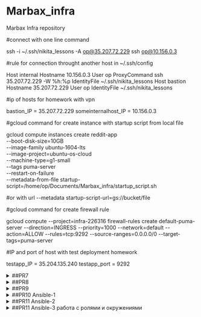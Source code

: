 # Marbax_infra

Marbax Infra repository

#connect with one line command

ssh -i ~/.ssh/nikita_lessons -A op@35.207.72.229 ssh op@10.156.0.3

#rule for connection throught another host in ~/.ssh/config

Host internal
	Hostname 10.156.0.3
	User op
	ProxyCommand ssh 35.207.72.229 -W %h:%p
	IdentityFile ~/.ssh/nikita_lessons
Host bastion
	Hostname 35.207.72.229
	User op
	IdentityFile ~/.ssh/nikita_lessons

#ip of hosts for homework with vpn

bastion_IP = 35.207.72.229
someinternalhost_IP = 10.156.0.3

#gcloud command for create instance with startup script from local file

gcloud compute instances create reddit-app\
  --boot-disk-size=10GB \
  --image-family ubuntu-1604-lts \
  --image-project=ubuntu-os-cloud \
  --machine-type=g1-small \
  --tags puma-server \
  --restart-on-failure \
  --metadata-from-file startup-script=/home/op/Documents/Marbax_infra/startup_script.sh 

#or with url --metadata startup-script-url=gs://bucket/file

#gcloud command for create firewall rule

gcloud compute --project=infra-226316 firewall-rules create default-puma-server --direction=INGRESS --priority=1000 --network=default --action=ALLOW --rules=tcp:9292 --source-ranges=0.0.0.0/0 --target-tags=puma-server

#IP and port of host with test deployment homework 

testapp_IP = 35.204.135.240
testapp_port = 9292

<details><summary>##PR7</summary><p>

created "fry" image and create "bake" image with additional tasks , aded puma.service which starts with machine and aded script to config-scripts which create instance from reddit-full image
</p></details>

<details><summary>##PR8</summary><p>

Добавление ключей для проекта ,для нескольких пользователей

resource "google_compute_project_metadata_item" "default" {
  key   = "ssh-keys"
  value = "op:${file(var.public_key_path)}appuser:${file(var.public_key_path)}appuser1:${file(var.public_key_path)}"
}
Все ключи перезаписываются, если в вебе добавлять какие то ключи , то при след terraform apply они будут удалены .
</p></details>

<details><summary>##PR9</summary><p>

В терраформе все красивенько раскидано по модулям . 
1. Введите в source_ranges не ваш IP адрес, примените
правило и проверьте отсутствие соединения к обоим
хостам по ssh. Проконтролируйте, как изменилось правило
файрвола в веб консоли.
-Соеденение отсутствовало.В веб консоли меняется фильтр в правеле фаерваола.

-* Созданы бакеты.Перенесены стейт файлы прода и стейджа в удаленные бакеты. При паральном применении конфигурации тераформ говорит что локнут стейт :
"Error: Error locking state: Error acquiring the state lock: writing "gs://marbax-infra-bucket2/stage/default.tflock" failed: googleapi: Error 412: Precondition Failed, conditionNotMet"

-** Gровиженеры для деплоя приложения и юнита не осилил ,ошибка : * module.app.google_compute_instance.app: interrupted - last error: dial tcp 35.234.90.228:22: i/o timeout.
</p></details>

<details><summary>##PR10 Ansible-1</summary><p>

Так как папка редит существует ,то плейбук не вносит никаких изменений , если ее удалить коммандой ansible app -m command -a 'rm -rf ~/reddit' , то применения плейбука вносит изменения .
Не совсем понял какой смысл в такнцах с бубном вокруг инвентори в формате джсона и скриптов .
</p></details>

<details><summary>##PR11 Ansible-2</summary><p>

Пробовал использовать плейбуки, хендлеры и шаблоны для конфигурации окружения и деплоя тестового приложения.
Исследованы разные подходы : 
- Использование одного плейбука с множеством сценариев и тэгов - неудобно нагроможденно ,нужно использовать много доп ключей и указывать хосты.
- Подход один плейбук, с множеством разделенных сценариев с обобщенными тэгами ,немного удобнее ,не нужно указывать хочты ,только тэги.
- Подхов в множество плейбуков - самый приятный и масштабируемый ,просто переиспользовать плейбуки ,никаких доп ключей.
Так же был изменен провижн образов Packer на Ansible-плейбуки.
Задание со * не выполнено :С
</p></details>

<details><summary>##PR11 Ansible-3 работа с ролями и окружениями</summary><p>

- Созданные плейбуки перенесены в раздельные роли.
- Описаны два окружения stage и prod.
- Установлена комьюнити роль nginx (ansible-galaxy).
- Использован Ansible Vault для шифровки данных дополнительно добавленых пользователей.

Задания со * не выполнены :с
</p></details>


